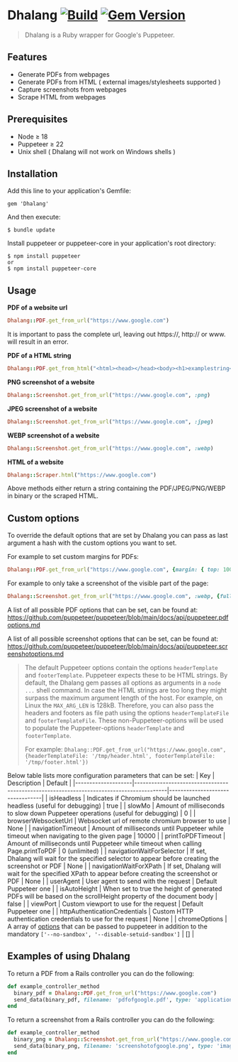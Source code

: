 # Dhalang [![Build](https://github.com/NielsSteensma/Dhalang/actions/workflows/build.yml/badge.svg)](https://github.com/NielsSteensma/Dhalang/actions/workflows/build.yml) [![Gem Version](https://badge.fury.io/rb/Dhalang.svg)](https://badge.fury.io/rb/Dhalang)

> Dhalang is a Ruby wrapper for Google's Puppeteer.



## Features
* Generate PDFs from webpages
* Generate PDFs from HTML ( external images/stylesheets supported )  
* Capture screenshots from webpages
* Scrape HTML from webpages


## Prerequisites
* Node ≥ 18
* Puppeteer ≥ 22
* Unix shell ( Dhalang will not work on Windows shells )
  
## Installation
Add this line to your application's Gemfile:

    gem 'Dhalang'

And then execute:

    $ bundle update

Install puppeteer or puppeteer-core in your application's root directory:

    $ npm install puppeteer 
    or
    $ npm install puppeteer-core

## Usage
__PDF of a website url__  
```ruby
Dhalang::PDF.get_from_url("https://www.google.com")
```
It is important to pass the complete url, leaving out https://, http:// or www. will result in an error.

__PDF of a HTML string__  
```ruby
Dhalang::PDF.get_from_html("<html><head></head><body><h1>examplestring</h1></body></html>") 
```

__PNG screenshot of a website__  
```ruby
Dhalang::Screenshot.get_from_url("https://www.google.com", :png)  
```

__JPEG screenshot of a website__  
```ruby
Dhalang::Screenshot.get_from_url("https://www.google.com", :jpeg)  
```

__WEBP screenshot of a website__  
```ruby
Dhalang::Screenshot.get_from_url("https://www.google.com", :webp)  
```

__HTML of a website__
```ruby
Dhalang::Scraper.html("https://www.google.com")  
```

Above methods either return a string containing the PDF/JPEG/PNG/WEBP in binary or the scraped HTML.   
  
  
  
## Custom options
To override the default options that are set by Dhalang you can pass as last argument a hash with the custom options you want to set.

For example to set custom margins for PDFs:
```ruby
Dhalang::PDF.get_from_url("https://www.google.com", {margin: { top: 100, right: 100, bottom: 100, left: 100}})
```

For example to only take a screenshot of the visible part of the page:
```ruby
Dhalang::Screenshot.get_from_url("https://www.google.com", :webp, {fullPage: false})
```

A list of all possible PDF options that can be set, can be found at: https://github.com/puppeteer/puppeteer/blob/main/docs/api/puppeteer.pdfoptions.md

A list of all possible screenshot options that can be set, can be found at: https://github.com/puppeteer/puppeteer/blob/main/docs/api/puppeteer.screenshotoptions.md
> The default Puppeteer options contain the options `headerTemplate` and `footerTemplate`. Puppeteer expects these to be HTML strings. By default, the Dhalang
> gem passes all options as arguments in a `node ...` shell command.  In case the HTML strings are too long they might surpass the maximum
> argument length of the host.  For example, on Linux the `MAX_ARG_LEN` is 128kB. Therefore, you can also pass the headers and footers as file path using the
> options `headerTemplateFile` and `footerTemplateFile`. These non-Puppeteer-options will be used to populate the Puppeteer-options `headerTemplate` and `footerTemplate`.
>
> For example: `Dhalang::PDF.get_from_url("https://www.google.com", {headerTemplateFile: '/tmp/header.html', footerTemplateFile: '/tmp/footer.html'})`

Below table lists more configuration parameters that can be set:
| Key                | Description                                                                             | Default                         |
|--------------------|-----------------------------------------------------------------------------------------|---------------------------------|
| isHeadless         | Indicates if Chromium should be launched headless (useful for debugging)                | true                            |
| slowMo             | Amount of milliseconds to slow down Puppeteer operations (useful for debugging)         | 0                               |
| browserWebsocketUrl | Websocket url of remote chromium browser to use                                        | None                            |
| navigationTimeout  | Amount of milliseconds until Puppeteer while timeout when navigating to the given page  | 10000                           |
| printToPDFTimeout  | Amount of milliseconds until Puppeteer while timeout when calling Page.printToPDF       | 0 (unlimited)                   |
| navigationWaitForSelector | If set, Dhalang will wait for the specified selector to appear before creating the screenshot or PDF | None        |
| navigationWaitForXPath | If set, Dhalang will wait for the specified XPath to appear before creating the screenshot or PDF | None              |
| userAgent          | User agent to send with the request                                                     | Default Puppeteer one           |
| isAutoHeight       | When set to true the height of generated PDFs will be based on the scrollHeight property of the document body | false     |
| viewPort           | Custom viewport to use for the request                                                  | Default Puppeteer one           |
| httpAuthenticationCredentials | Custom HTTP authentication credentials to use for the request                | None                            |
| chromeOptions  | A array of [options](https://peter.sh/experiments/chromium-command-line-switches/) that can be passed to puppeteer in addition to the mandatory `['--no-sandbox', '--disable-setuid-sandbox']` | []                           |


## Examples of using Dhalang
To return a PDF from a Rails controller you can do the following:  
```ruby
def example_controller_method
  binary_pdf = Dhalang::PDF.get_from_url("https://www.google.com")  
  send_data(binary_pdf, filename: 'pdfofgoogle.pdf', type: 'application/pdf')  
end
```

To return a screenshot from a Rails controller you can do the following:  
```ruby
def example_controller_method
  binary_png = Dhalang::Screenshot.get_from_url("https://www.google.com", :png)
  send_data(binary_png, filename: 'screenshotofgoogle.png', type: 'image/png')   
end
```